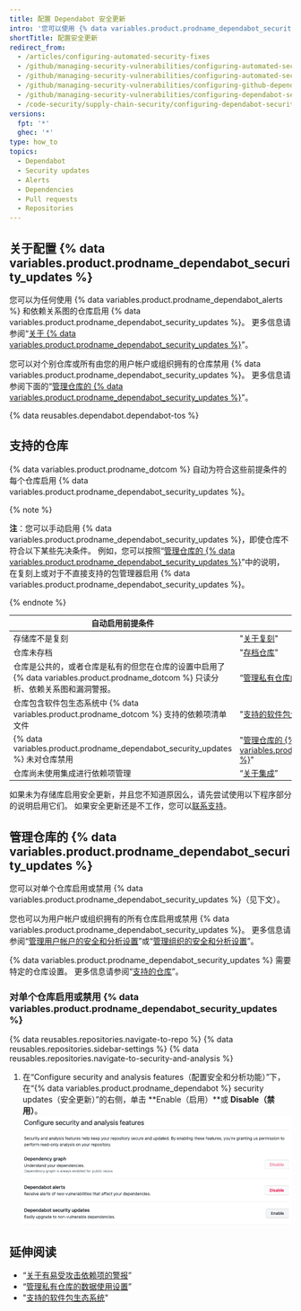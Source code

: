 ```yaml
---
title: 配置 Dependabot 安全更新
intro: '您可以使用 {% data variables.product.prodname_dependabot_security_updates %} 或手动拉取请求轻松地更新有漏洞的依赖项。'
shortTitle: 配置安全更新
redirect_from:
  - /articles/configuring-automated-security-fixes
  - /github/managing-security-vulnerabilities/configuring-automated-security-fixes
  - /github/managing-security-vulnerabilities/configuring-automated-security-updates
  - /github/managing-security-vulnerabilities/configuring-github-dependabot-security-updates
  - /github/managing-security-vulnerabilities/configuring-dependabot-security-updates
  - /code-security/supply-chain-security/configuring-dependabot-security-updates
versions:
  fpt: '*'
  ghec: '*'
type: how_to
topics:
  - Dependabot
  - Security updates
  - Alerts
  - Dependencies
  - Pull requests
  - Repositories
---
```


<!--Marketing-LINK: From home page "Learn more about Dependabot".-->

## 关于配置 {% data variables.product.prodname_dependabot_security_updates %}

您可以为任何使用 {% data variables.product.prodname_dependabot_alerts %} 和依赖关系图的仓库启用 {% data variables.product.prodname_dependabot_security_updates %}。 更多信息请参阅“[关于 {% data variables.product.prodname_dependabot_security_updates %}](/github/managing-security-vulnerabilities/about-dependabot-security-updates)”。

您可以对个别仓库或所有由您的用户帐户或组织拥有的仓库禁用 {% data variables.product.prodname_dependabot_security_updates %}。 更多信息请参阅下面的“[管理仓库的 {% data variables.product.prodname_dependabot_security_updates %}](#managing-dependabot-security-updates-for-your-repositories)”。

{% data reusables.dependabot.dependabot-tos %}

## 支持的仓库

{% data variables.product.prodname_dotcom %} 自动为符合这些前提条件的每个仓库启用 {% data variables.product.prodname_dependabot_security_updates %}。

{% note %}

**注**：您可以手动启用 {% data variables.product.prodname_dependabot_security_updates %}，即使仓库不符合以下某些先决条件。 例如，您可以按照“[管理仓库的 {% data variables.product.prodname_dependabot_security_updates %}](#managing-dependabot-security-updates-for-your-repositories)”中的说明，在复刻上或对于不直接支持的包管理器启用 {% data variables.product.prodname_dependabot_security_updates %}。

{% endnote %}

| 自动启用前提条件                                                                                  | 更多信息                                                                                                                                       |
| ----------------------------------------------------------------------------------------- | ------------------------------------------------------------------------------------------------------------------------------------------ |
| 存储库不是复刻                                                                                   | "[关于复刻](/github/collaborating-with-issues-and-pull-requests/about-forks)"                                                                  |
| 仓库未存档                                                                                     | "[存档仓库](/github/creating-cloning-and-archiving-repositories/archiving-repositories)"                                                       |
| 仓库是公共的，或者仓库是私有的但您在仓库的设置中启用了 {% data variables.product.prodname_dotcom %} 只读分析、依赖关系图和漏洞警报。 | “[管理私有仓库的数据使用设置](/github/understanding-how-github-uses-and-protects-your-data/managing-data-use-settings-for-your-private-repository)”。    |
| 仓库包含软件包生态系统中 {% data variables.product.prodname_dotcom %} 支持的依赖项清单文件                      | "[支持的软件包生态系统](/github/visualizing-repository-data-with-graphs/about-the-dependency-graph#supported-package-ecosystems)"                    |
| {% data variables.product.prodname_dependabot_security_updates %} 未对仓库禁用                | "[管理仓库的 {% data variables.product.prodname_dependabot_security_updates %}](#managing-dependabot-security-updates-for-your-repositories)" |
| 仓库尚未使用集成进行依赖项管理                                                                           | “[关于集成](/github/customizing-your-github-workflow/about-integrations)”                                                                      |

如果未为存储库启用安全更新，并且您不知道原因么，请先尝试使用以下程序部分的说明启用它们。 如果安全更新还是不工作，您可以[联系支持](https://support.github.com/contact?tags=docs-security)。

## 管理仓库的 {% data variables.product.prodname_dependabot_security_updates %}

您可以对单个仓库启用或禁用 {% data variables.product.prodname_dependabot_security_updates %}（见下文）。

您也可以为用户帐户或组织拥有的所有仓库启用或禁用 {% data variables.product.prodname_dependabot_security_updates %}。 更多信息请参阅“[管理用户帐户的安全和分析设置](/github/setting-up-and-managing-your-github-user-account/managing-security-and-analysis-settings-for-your-user-account)”或“[管理组织的安全和分析设置](/organizations/keeping-your-organization-secure/managing-security-and-analysis-settings-for-your-organization)”。

{% data variables.product.prodname_dependabot_security_updates %} 需要特定的仓库设置。 更多信息请参阅“[支持的仓库](#supported-repositories)”。

### 对单个仓库启用或禁用 {% data variables.product.prodname_dependabot_security_updates %}

{% data reusables.repositories.navigate-to-repo %}
{% data reusables.repositories.sidebar-settings %}
{% data reusables.repositories.navigate-to-security-and-analysis %}
1. 在“Configure security and analysis features（配置安全和分析功能）”下，在“{% data variables.product.prodname_dependabot %} security updates（安全更新）”的右侧，单击 **Enable（启用）**或 **Disable（禁用）**。 !["配置安全和分析功能"部分中启用 {% data variables.product.prodname_dependabot_security_updates %} 的按钮](/assets/images/help/repository/enable-dependabot-security-updates-button.png)

## 延伸阅读

- “[关于有易受攻击依赖项的警报](/code-security/supply-chain-security/about-alerts-for-vulnerable-dependencies)”
- “[管理私有仓库的数据使用设置](/github/understanding-how-github-uses-and-protects-your-data/managing-data-use-settings-for-your-private-repository)”
- "[支持的软件包生态系统](/github/visualizing-repository-data-with-graphs/about-the-dependency-graph#supported-package-ecosystems)"
